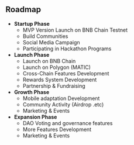 ## **Roadmap**


* **Startup Phase**
    * MVP Version Launch on BNB Chain Testnet
    * Build Communities
    * Social Media Campaign
    * Participating in Hackathon Programs
* **Launch Phase**
    * Launch on BNB Chain
    * Launch on Polygon (MATIC)
    * Cross-Chain Features Development
    * Rewards System Development
    * Partnership & Fundraising
* **Growth Phase**
    * Mobile adaptation Development
    * Community Activity (Airdrop .etc)
    * Marketing & Events
* **Expansion Phase**
    * DAO Voting and governance features
    * More Features Development
    * Marketing & Events